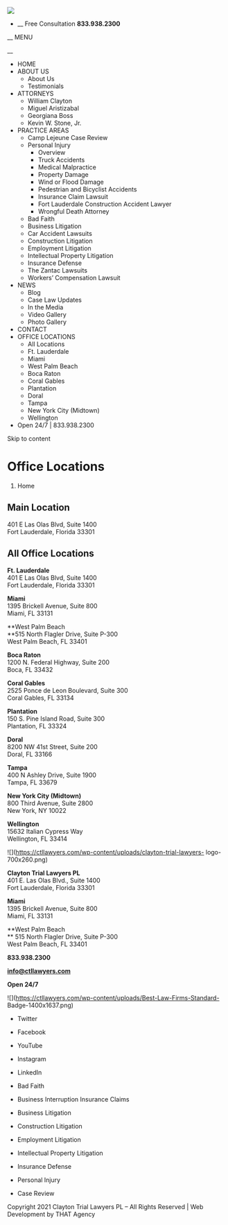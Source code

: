 ![](/wp-content/uploads/clayton-law-logo-white.png)

  * __ Free Consultation **833.938.2300**

__ MENU

__

  * HOME
  * ABOUT US
    * About Us
    * Testimonials
  * ATTORNEYS
    * William Clayton
    * Miguel Aristizabal
    * Georgiana Boss
    * Kevin W. Stone, Jr.
  * PRACTICE AREAS
    * Camp Lejeune Case Review
    * Personal Injury
      * Overview
      * Truck Accidents
      * Medical Malpractice
      * Property Damage
      * Wind or Flood Damage
      * Pedestrian and Bicyclist Accidents
      * Insurance Claim Lawsuit
      * Fort Lauderdale Construction Accident Lawyer
      * Wrongful Death Attorney
    * Bad Faith
    * Business Litigation
    * Car Accident Lawsuits
    * Construction Litigation
    * Employment Litigation
    * Intellectual Property Litigation
    * Insurance Defense
    * The Zantac Lawsuits
    * Workers’ Compensation Lawsuit
  * NEWS
    * Blog
    * Case Law Updates
    * In the Media
    * Video Gallery
    * Photo Gallery
  * CONTACT
  * OFFICE LOCATIONS
    * All Locations
    * Ft. Lauderdale
    * Miami
    * West Palm Beach
    * Boca Raton
    * Coral Gables
    * Plantation
    * Doral
    * Tampa
    * New York City (Midtown)
    * Wellington
  * Open 24/7 | 833.938.2300

Skip to content

#  Office Locations

  1. Home

## Main Location

401 E Las Olas Blvd, Suite 1400  
Fort Lauderdale, Florida 33301

## All Office Locations

**Ft. Lauderdale**  
401 E Las Olas Blvd, Suite 1400  
Fort Lauderdale, Florida 33301

**Miami**  
1395 Brickell Avenue, Suite 800  
Miami, FL 33131

**West Palm Beach  
**515 North Flagler Drive, Suite P-300  
West Palm Beach, FL 33401

**Boca Raton**  
1200 N. Federal Highway, Suite 200  
Boca, FL 33432

**Coral Gables**  
2525 Ponce de Leon Boulevard, Suite 300  
Coral Gables, FL 33134

**Plantation**  
150 S. Pine Island Road, Suite 300  
Plantation, FL 33324

**Doral**  
8200 NW 41st Street, Suite 200  
Doral, FL 33166

**Tampa**  
400 N Ashley Drive, Suite 1900  
Tampa, FL 33679

**New York City (Midtown)**  
800 Third Avenue, Suite 2800  
New York, NY 10022

**Wellington**  
15632 Italian Cypress Way  
Wellington, FL 33414

![](https://ctllawyers.com/wp-content/uploads/clayton-trial-lawyers-
logo-700x260.png)

**Clayton Trial Lawyers PL**  
401 E. Las Olas Blvd., Suite 1400  
Fort Lauderdale, Florida 33301

**Miami**  
1395 Brickell Avenue, Suite 800  
Miami, FL 33131

**West Palm Beach  
** 515 North Flagler Drive, Suite P-300  
West Palm Beach, FL 33401

**833.938.2300**

**info@ctllawyers.com**

**Open 24/7**

![](https://ctllawyers.com/wp-content/uploads/Best-Law-Firms-Standard-
Badge-1400x1637.png)

  * Twitter
  * Facebook
  * YouTube
  * Instagram
  * LinkedIn

  * Bad Faith
  * Business Interruption Insurance Claims
  * Business Litigation
  * Construction Litigation
  * Employment Litigation

  * Intellectual Property Litigation
  * Insurance Defense
  * Personal Injury
  * Case Review

Copyright 2021 Clayton Trial Lawyers PL – All Rights Reserved | Web
Development by THAT Agency

